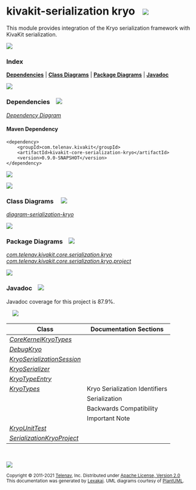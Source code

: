# kivakit-serialization kryo &nbsp;&nbsp;![](https://www.kivakit.org/images/ice-48.png)

This module provides integration of the Kryo serialization framework with KivaKit serialization.

![](https://www.kivakit.org/images/horizontal-line.png)

### Index



[**Dependencies**](#dependencies) | [**Class Diagrams**](#class-diagrams) | [**Package Diagrams**](#package-diagrams) | [**Javadoc**](#javadoc)

![](https://www.kivakit.org/images/horizontal-line.png)

### Dependencies <a name="dependencies"></a> &nbsp;&nbsp; ![](https://www.kivakit.org/images/dependencies-40.png)

[*Dependency Diagram*](https://www.kivakit.org/lexakai/kivakit/kivakit-core/serialization/kryo/documentation/diagrams/dependencies.svg)

#### Maven Dependency

    <dependency>
        <groupId>com.telenav.kivakit</groupId>
        <artifactId>kivakit-core-serialization-kryo</artifactId>
        <version>0.9.0-SNAPSHOT</version>
    </dependency>

![](https://www.kivakit.org/images/short-horizontal-line.png)

[//]: # (start-user-text)



[//]: # (end-user-text)

![](https://www.kivakit.org/images/short-horizontal-line.png)

### Class Diagrams <a name="class-diagrams"></a> &nbsp; &nbsp; ![](https://www.kivakit.org/images/diagram-48.png)

[*diagram-serialization-kryo*](https://www.kivakit.org/lexakai/kivakit/kivakit-core/serialization/kryo/documentation/diagrams/diagram-serialization-kryo.svg)

![](https://www.kivakit.org/images/short-horizontal-line.png)

### Package Diagrams <a name="package-diagrams"></a> &nbsp;&nbsp; ![](https://www.kivakit.org/images/box-40.png)

[*com.telenav.kivakit.core.serialization.kryo*](https://www.kivakit.org/lexakai/kivakit/kivakit-core/serialization/kryo/documentation/diagrams/com.telenav.kivakit.core.serialization.kryo.svg)  
[*com.telenav.kivakit.core.serialization.kryo.project*](https://www.kivakit.org/lexakai/kivakit/kivakit-core/serialization/kryo/documentation/diagrams/com.telenav.kivakit.core.serialization.kryo.project.svg)

![](https://www.kivakit.org/images/short-horizontal-line.png)

### Javadoc <a name="javadoc"></a> &nbsp;&nbsp; ![](https://www.kivakit.org/images/books-40.png)

Javadoc coverage for this project is 87.9%.  
  
&nbsp; &nbsp;  ![](https://www.kivakit.org/images/meter-90-12.png)



| Class | Documentation Sections |
|---|---|
| [*CoreKernelKryoTypes*](https://www.kivakit.org/javadoc/kivakit/kivakit.core.serialization.kryo/com/telenav/kivakit/core/serialization/kryo/CoreKernelKryoTypes.html) |  |  
| [*DebugKryo*](https://www.kivakit.org/javadoc/kivakit/kivakit.core.serialization.kryo/com/telenav/kivakit/core/serialization/kryo/DebugKryo.html) |  |  
| [*KryoSerializationSession*](https://www.kivakit.org/javadoc/kivakit/kivakit.core.serialization.kryo/com/telenav/kivakit/core/serialization/kryo/KryoSerializationSession.html) |  |  
| [*KryoSerializer*](https://www.kivakit.org/javadoc/kivakit/kivakit.core.serialization.kryo/com/telenav/kivakit/core/serialization/kryo/KryoSerializer.html) |  |  
| [*KryoTypeEntry*](https://www.kivakit.org/javadoc/kivakit/kivakit.core.serialization.kryo/com/telenav/kivakit/core/serialization/kryo/KryoTypeEntry.html) |  |  
| [*KryoTypes*](https://www.kivakit.org/javadoc/kivakit/kivakit.core.serialization.kryo/com/telenav/kivakit/core/serialization/kryo/KryoTypes.html) | Kryo Serialization Identifiers |  
| | Serialization |  
| | Backwards Compatibility |  
| | Important Note |  
| [*KryoUnitTest*](https://www.kivakit.org/javadoc/kivakit/kivakit.core.serialization.kryo/com/telenav/kivakit/core/serialization/kryo/KryoUnitTest.html) |  |  
| [*SerializationKryoProject*](https://www.kivakit.org/javadoc/kivakit/kivakit.core.serialization.kryo/com/telenav/kivakit/core/serialization/kryo/project/SerializationKryoProject.html) |  |  

[//]: # (start-user-text)



[//]: # (end-user-text)

<br/>

![](https://www.kivakit.org/images/horizontal-line.png)

<sub>Copyright &#169; 2011-2021 [Telenav](http://telenav.com), Inc. Distributed under [Apache License, Version 2.0](LICENSE)</sub>  
<sub>This documentation was generated by [Lexakai](https://github.com/Telenav/lexakai). UML diagrams courtesy
of [PlantUML](http://plantuml.com).</sub>


